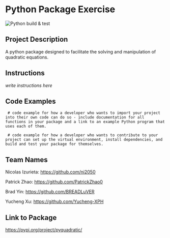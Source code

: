 # Python Package Exercise

![Python build & test](https://github.com/software-students-fall2023/3-python-package-exercise-kungheifatchoy/actions/workflows/python-package.yml/badge.svg)


## Project Description

A python package designed to facilitate the solving and manipulation of quadratic equations.

## Instructions

*write instructions here*


## Code Examples

` # code example for how a developer who wants to import your project into their own code can do so - include documentation for all functions in your package and a link to an example Python program that uses each of them.`

` # code example for how a developer who wants to contribute to your project can set up the virtual environment, install dependencies, and build and test your package for themselves.`


## Team Names

Nicolas Izurieta: https://github.com/ni2050

Patrick Zhao: https://github.com/PatrickZhao0

Brad Yin: https://github.com/BREADLuVER

Yucheng Xu: https://github.com/Yucheng-XPH


## Link to Package

https://pypi.org/project/pyquadratic/

